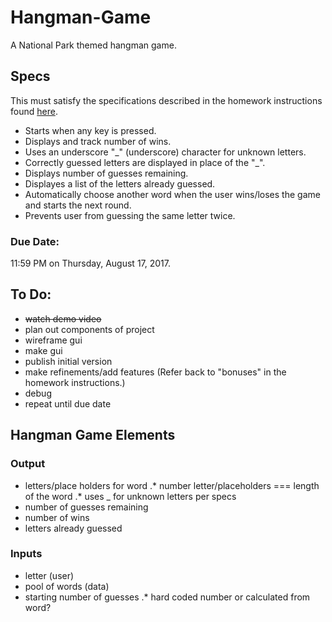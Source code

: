 # Hangman-Game
A National Park themed hangman game.

## Specs
This must satisfy the specifications described in the homework instructions found [here](http://ucsd.bootcampcontent.com/UCSD-Coding-Bootcamp/08-07-2017-UCSD-San-Diego-Class-Repositoy-FSF-FT/blob/master/homework/03-javascript/02-Homework/Instructions/homework-instructions.md).

* Starts when any key is pressed.
* Displays and track number of wins.
* Uses an underscore "\_" (underscore) character for unknown letters.
* Correctly guessed letters are displayed in place of the "\_".
* Displays number of guesses remaining.
* Displayes a list of the letters already guessed.
* Automatically choose another word when the user wins/loses the game and starts the next round.
* Prevents user from guessing the same letter twice.

### Due Date:
11:59 PM on Thursday, August 17, 2017.

## To Do:
* ~~watch demo video~~
* plan out components of project
* wireframe gui
* make gui
* publish initial version
* make refinements/add features (Refer back to \"bonuses" in the homework instructions.)
* debug
* repeat until due date

## Hangman Game Elements

### Output
* letters/place holders for word
.* number letter/placeholders === length of the word
.* uses \_ for unknown letters per specs
* number of guesses remaining
* number of wins
* letters already guessed

### Inputs
* letter (user)
* pool of words (data)
* starting number of guesses
.* hard coded number or calculated from word?